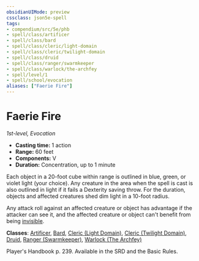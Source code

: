 ```yaml
---
obsidianUIMode: preview
cssclass: json5e-spell
tags:
- compendium/src/5e/phb
- spell/class/artificer
- spell/class/bard
- spell/class/cleric/light-domain
- spell/class/cleric/twilight-domain
- spell/class/druid
- spell/class/ranger/swarmkeeper
- spell/class/warlock/the-archfey
- spell/level/1
- spell/school/evocation
aliases: ["Faerie Fire"]
---
```

# Faerie Fire
*1st-level, Evocation*  

- **Casting time:** 1 action
- **Range:** 60 feet
- **Components:** V
- **Duration:** Concentration, up to 1 minute

Each object in a 20-foot cube within range is outlined in blue, green, or violet light (your choice). Any creature in the area when the spell is cast is also outlined in light if it fails a Dexterity saving throw. For the duration, objects and affected creatures shed dim light in a 10-foot radius.

Any attack roll against an affected creature or object has advantage if the attacker can see it, and the affected creature or object can't benefit from being [invisible](../../../Rules%20&%20Options/5e%20Rules/conditions.md##invisible).

**Classes**: [Artificer](../../classes/artificer-tce.md#), [Bard](../../classes/bard.md#), [Cleric (Light Domain)](../../classes/cleric-light-domain.md#), [Cleric (Twilight Domain)](../../classes/cleric-twilight-domain-tce.md#), [Druid](../../classes/druid.md#), [Ranger (Swarmkeeper)](../../classes/ranger-swarmkeeper-tce.md#), [Warlock (The Archfey)](../../classes/warlock-the-archfey.md#)

Player's Handbook p. 239. Available in the SRD and the Basic Rules.